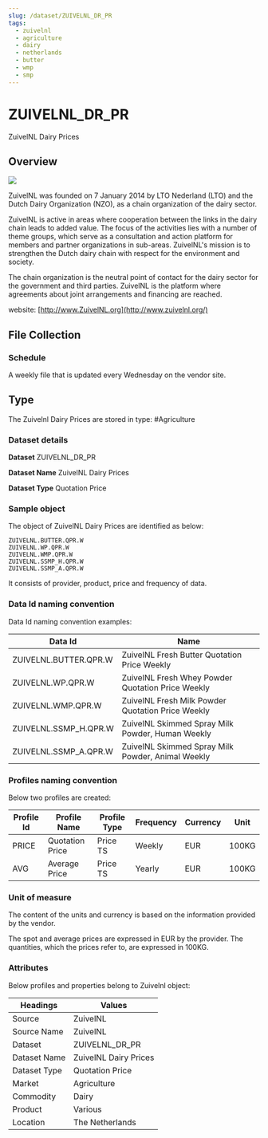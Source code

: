 ```yaml
---
slug: /dataset/ZUIVELNL_DR_PR
tags:
  - zuivelnl
  - agriculture
  - dairy
  - netherlands
  - butter
  - wmp
  - smp
---
```

ZUIVELNL_DR_PR
============================================================

ZuivelNL Dairy Prices

## Overview

![](/img/data/zuivelnl.jpg)

ZuivelNL was founded on 7 January 2014 by LTO Nederland (LTO) and the Dutch Dairy Organization (NZO), as a chain organization of the dairy sector.

ZuivelNL is active in areas where cooperation between the links in the dairy chain leads to added value. The focus of the activities lies with a number of theme groups, which serve as a consultation and action platform for members and partner organizations in sub-areas. ZuivelNL's mission is to strengthen the Dutch dairy chain with respect for the environment and society.

The chain organization is the neutral point of contact for the dairy sector for the government and third parties. ZuivelNL is the platform where agreements about joint arrangements and financing are reached.

website: [http://www.ZuivelNL.org](http://www.zuivelnl.org/)

## File Collection

### Schedule

A weekly file that is updated every Wednesday on the vendor site.

## Type

The Zuivelnl Dairy Prices are stored in type: #Agriculture

### Dataset details

**Dataset** ZUIVELNL_DR_PR

**Dataset Name** ZuivelNL Dairy Prices

**Dataset Type** Quotation Price

### Sample object

The object of ZuivelNL Dairy Prices are identified as below:

```
ZUIVELNL.BUTTER.QPR.W  
ZUIVELNL.WP.QPR.W  
ZUIVELNL.WMP.QPR.W  
ZUIVELNL.SSMP_H.QPR.W  
ZUIVELNL.SSMP_A.QPR.W
```

It consists of provider, product, price and frequency of data.

### Data Id naming convention

Data Id naming convention examples:

|**Data Id**|**Name**|
|-|-|
|ZUIVELNL.BUTTER.QPR.W|ZuivelNL Fresh Butter Quotation Price Weekly|
|ZUIVELNL.WP.QPR.W|ZuivelNL Fresh Whey Powder Quotation Price Weekly|
|ZUIVELNL.WMP.QPR.W|ZuivelNL Fresh Milk Powder Quotation Price Weekly|
|ZUIVELNL.SSMP_H.QPR.W|ZuivelNL Skimmed Spray Milk Powder, Human Weekly|
|ZUIVELNL.SSMP_A.QPR.W|ZuivelNL Skimmed Spray Milk Powder, Animal Weekly|

### Profiles naming convention

Below two profiles are created:

|**Profile Id**|**Profile Name**|**Profile Type**|**Frequency**|**Currency**|**Unit**|
|-|-|-|-|-|-|
|PRICE|Quotation Price|Price TS|Weekly|EUR|100KG|
|AVG|Average Price|Price TS|Yearly|EUR|100KG|

### Unit of measure

The content of the units and currency is based on the information provided by the vendor.

The spot and average prices are expressed in EUR by the provider. The quantities, which the prices refer to, are expressed in 100KG.

### Attributes

Below profiles and properties belong to Zuivelnl object:

|**Headings**|**Values**|
|-|-|
|Source|ZuivelNL|
|Source Name|ZuivelNL|
|Dataset|ZUIVELNL_DR_PR|
|Dataset Name|ZuivelNL Dairy Prices|
|Dataset Type|Quotation Price|
|Market|Agriculture|
|Commodity|Dairy|
|Product|Various|
|Location|The Netherlands|
